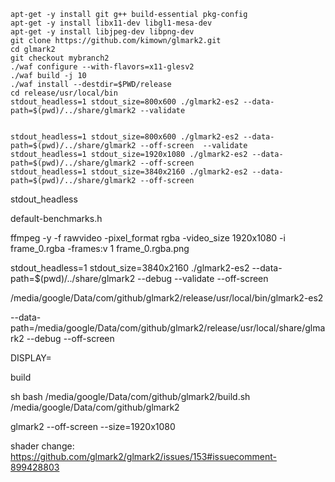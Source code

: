 ``` how to run 
apt-get -y install git g++ build-essential pkg-config
apt-get -y install libx11-dev libgl1-mesa-dev
apt-get -y install libjpeg-dev libpng-dev
git clone https://github.com/kimown/glmark2.git
cd glmark2
git checkout mybranch2
./waf configure --with-flavors=x11-glesv2
./waf build -j 10
./waf install --destdir=$PWD/release
cd release/usr/local/bin
stdout_headless=1 stdout_size=800x600 ./glmark2-es2 --data-path=$(pwd)/../share/glmark2 --validate


stdout_headless=1 stdout_size=800x600 ./glmark2-es2 --data-path=$(pwd)/../share/glmark2 --off-screen  --validate
stdout_headless=1 stdout_size=1920x1080 ./glmark2-es2 --data-path=$(pwd)/../share/glmark2 --off-screen
stdout_headless=1 stdout_size=3840x2160 ./glmark2-es2 --data-path=$(pwd)/../share/glmark2 --off-screen
```

stdout_headless

default-benchmarks.h


ffmpeg -y -f rawvideo -pixel_format rgba -video_size 1920x1080 -i frame_0.rgba -frames:v 1 frame_0.rgba.png


stdout_headless=1 stdout_size=3840x2160 ./glmark2-es2 --data-path=$(pwd)/../share/glmark2 --debug --validate --off-screen


/media/google/Data/com/github/glmark2/release/usr/local/bin/glmark2-es2

--data-path=/media/google/Data/com/github/glmark2/release/usr/local/share/glmark2 --debug --off-screen

DISPLAY=



build

sh
bash
/media/google/Data/com/github/glmark2/build.sh
/media/google/Data/com/github/glmark2





glmark2 --off-screen --size=1920x1080


shader change: 
https://github.com/glmark2/glmark2/issues/153#issuecomment-899428803